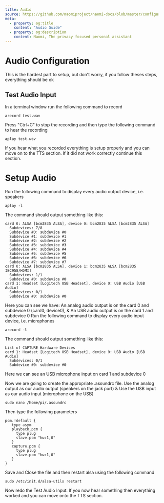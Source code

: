 ```yaml
---
title: Audio
source: https://github.com/naomiproject/naomi-docs/blob/master/configuration/audio.md
meta:
  - property: og:title
    content: "Audio Guide"
  - property: og:description
    content: Naomi, The privacy focused personal assistant
---
```


# Audio Configuration

This is the hardest part to setup, but don't worry, if you follow theses steps, everything should be ok

## Test Audio Input

In a terminal window run the following command to record

```shell
arecord test.wav
```

Press "Ctrl+C" to stop the recording and then type the following command to hear the recording

```shell
aplay test.wav
```

If you hear what you recorded everything is setup properly and you can move on to the TTS section. If it did not work correctly continue this section.

# Setup Audio

Run the following command to display every audio output device, i.e. speakers

```shell
aplay -l
```

The command should output something like this:

```shell
card 0: ALSA [bcm2835 ALSA], device 0: bcm2835 ALSA [bcm2835 ALSA]
  Subdevices: 7/8
  Subdevice #0: subdevice #0
  Subdevice #1: subdevice #1
  Subdevice #2: subdevice #2
  Subdevice #3: subdevice #3
  Subdevice #4: subdevice #4
  Subdevice #5: subdevice #5
  Subdevice #6: subdevice #6
  Subdevice #7: subdevice #7
card 0: ALSA [bcm2835 ALSA], device 1: bcm2835 ALSA [bcm2835 IEC958/HDMI]
  Subdevices: 1/1
  Subdevice #0: subdevice #0
card 1: Headset [Logitech USB Headset], device 0: USB Audio [USB Audio]
  Subdevices: 0/1
  Subdevice #0: subdevice #0
```

Here you can see we have: An analog audio output is on the card 0 and subdevice 0 (card0, device0), & An USB audio output is on the card 1 and subdevice 0
Run the following command to display every audio input device, i.e. microphones

```shell
arecord -l
```

The command should output something like this:

```shell
List of CAPTURE Hardware Devices
card 1: Headset [Logitech USB Headset], device 0: USB Audio [USB Audio]
  Subdevices: 0/1
  Subdevice #0: subdevice #0
```

Here we can see an USB microphone input on card 1 and subdevice 0

Now we are going to create the appropriate .asoundrc file. Use the analog output as our audio output (speakers on the jack port) & Use the USB input as our audio input (microphone on the USB)

```shell
sudo nano /home/pi/.asoundrc
```

Then type the following parameters

```shell
pcm.!default {
   type asym
   playback.pcm {
     type plug
     slave.pcm "hw:1,0"
   }
   capture.pcm {
     type plug
     slave.pcm "hw:1,0"
   }
}
```

Save and Close the file and then restart alsa using the following command

```shell
sudo /etc/init.d/alsa-utils restart
```

Now redo the Test Audio Input. If you now hear something then everything worked and you can move onto the TTS section.

<DocPreviousVersions/>
<EditPageLink/>
